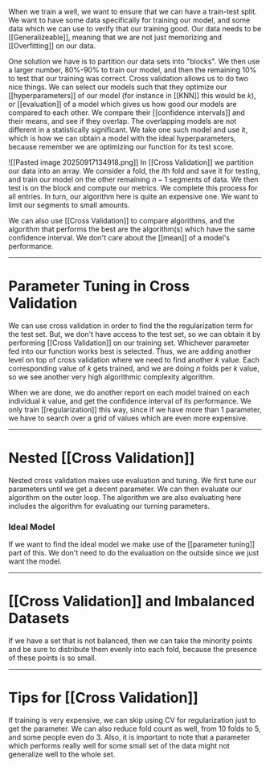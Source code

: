 When we train a well, we want to ensure that we can have a train-test split. We want to have some data specifically for training our model, and some data which we can use to verify that our training good. Our data needs to be [[Generalizeable]], meaning that we are not just memorizing and [[Overfitting]] on our data. 

One solution we have is to partition our data sets into "blocks". We then use a larger number, 80%-90% to train our model, and then the remaining 10% to test that our training was correct. Cross validation allows us to do two nice things. We can select our models such that they optimize our [[hyperparameters]] of our model (for instance in [[KNN]] this would be $k$), or [[evaluation]] of a model which gives us how good our models are compared to each other. We compare their [[confidence intervals]] and their means, and see if they overlap. The overlapping models are not different in a statistically significant. We take one such model and use it, which is how we can obtain a model with the ideal hyperparameters, because remember we are optimizing our function for its test score.

![[Pasted image 20250917134918.png]]
In [[Cross Validation]] we partition our data into an array. We consider a fold, the $i$th fold and save it for testing, and train our model on the other remaining $n-1$ segments of data. We then test is on the block and compute our metrics. We complete this process for all entries. In turn, our algorithm here is quite an expensive one. We want to limit our segments to small amounts. 

We can also use [[Cross Validation]] to compare algorithms, and the algorithm that performs the best are the algorithm(s) which have the same confidence interval. We don't care about the [[mean]] of a model's performance.

---
# Parameter Tuning in Cross Validation
We can use cross validation in order to find the the regularization term for the test set. But, we don't have access to the test set, so we can obtain it by performing [[Cross Validation]] on our training set. Whichever parameter fed into our function works best is selected. Thus, we are adding another level on top of cross validation where we need to find another $k$ value. Each corresponding value of $k$ gets trained, and we are doing $n$ folds per $k$ value, so we see another very high algorithmic complexity algorithm.

When we are done, we do another report on each model trained on each individual $k$ value, and get the confidence interval of its performance. We only train [[regularization]] this way, since if we have more than 1 parameter, we have to search over a grid of values which are even more expensive. 

---
# Nested [[Cross Validation]]
Nested cross validation makes use evaluation and tuning. We first tune our parameters until we get a decent parameter. We can then evaluate our algorithm on the outer loop. The algorithm we are also evaluating here includes the algorithm for evaluating our turning parameters. 

### Ideal Model
If we want to find the ideal model we make use of the [[parameter tuning]] part of this. We don't need to do the evaluation on the outside since we just want the model. 

---
# [[Cross Validation]] and Imbalanced Datasets 
If we have a set that is not balanced, then we can take the minority points and be sure to distribute them evenly into each fold, because the presence of these points is so small. 

---
# Tips for [[Cross Validation]]
If training is very expensive, we can skip using CV for regularization just to get the parameter. We can also reduce fold count as well, from 10 folds to 5, and some people even do 3. Also, it is important to note that a parameter which performs really well for some small set of the data might not generalize well to the whole set.